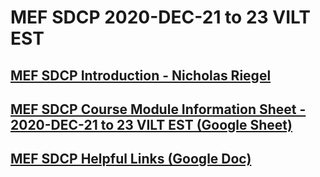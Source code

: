 #  MEF SDCP 2020-DEC-21 to 23 VILT EST

## [MEF SDCP Introduction - Nicholas Riegel](https://docs.google.com/presentation/d/1dDd9z5g9wYJKA0nkQ3nePmTewDzV1EeT4feaJpl1iT0/edit?usp=sharing)

## [MEF SDCP Course Module Information Sheet - 2020-DEC-21 to 23 VILT EST (Google Sheet)](https://docs.google.com/spreadsheets/d/1bP0zOXlJ1F6kPUtFe3_z9ToD2NSMuoDZ2TSDCs9E7Rg/edit?usp=sharing)

## [MEF SDCP Helpful Links (Google Doc)](https://docs.google.com/document/d/1CEhzOy3CoO7A5GLpZ-TgOyks7mE6EZ4iq-6ft3hRnw0/edit?usp=sharing)
